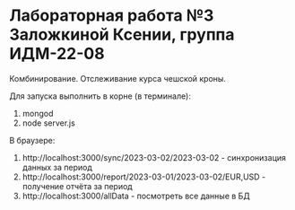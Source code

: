 # Лабораторная работа №3 Заложкиной Ксении, группа ИДМ-22-08

Комбинирование. Отслеживание курса чешской кроны.

Для запуска выполнить в корне (в терминале):
1) mongod
2) node server.js
   
В браузере:
1) http://localhost:3000/sync/2023-03-02/2023-03-02 - синхронизация данных за период
2) http://localhost:3000/report/2023-03-01/2023-03-02/EUR,USD - получение отчёта за период
3) http://localhost:3000/allData - посмотреть все данные в БД
